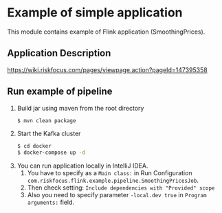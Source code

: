 # Example of simple application 
This module contains example of Flink application (SmoothingPrices).

## Application Description

https://wiki.riskfocus.com/pages/viewpage.action?pageId=147395358


## Run example of pipeline
 1. Build jar using maven from the root directory
    ```bash
    $ mvn clean package
    ```
 2. Start the Kafka cluster
    ```bash
    $ cd docker
    $ docker-compose up -d
    ```
 3. You can run application locally in IntelliJ IDEA.
    1. You have to specify as a `Main class:` in Run Configuration `com.riskfocus.flink.example.pipeline.SmoothingPricesJob`.
    2. Then check setting: `Include dependencies with "Provided" scope`
    3. Also you need to specify parameter `-local.dev true` in `Program arguments:` field.



